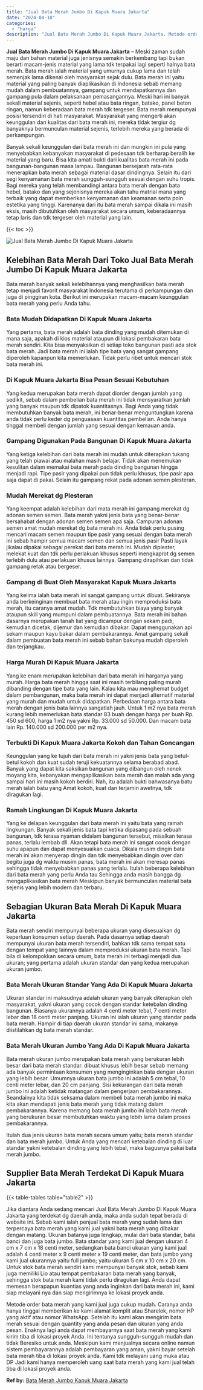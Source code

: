 ```yaml
---
title: "Jual Bata Merah Jumbo Di Kapuk Muara Jakarta"
date: "2024-04-10"
categories: 
  - "harga"
description: "Jual Bata Merah Jumbo Di Kapuk Muara Jakarta. Metode order bata merah yang kami jual juga cukup mudah. Caranya anda hanya tinggal memberikan ke kami alamat k..."
---
```


**Jual Bata Merah Jumbo Di Kapuk Muara Jakarta** – Meski zaman sudah maju dan bahan material juga jenisnya semakin berkembang tapi bukan berarti macam-jenis material yang lama tdk terpakai lagi seperti halnya bata merah. Bata merah ialah material yang umurnya cukup lama dan telah semenjak lama dikenal oleh masyarakat sejak dulu. Bata merah ini yaitu material yang paling banyak diaplikasikan di Indonesia sebab memang mudah dalam pembuatannya, gampang untuk mendapatkannya dan gampang pula dalam pelaksanaan pemasangannya. Meski hari ini banyak sekali material sejenis, seperti hebel atau bata ringan, batako, panel beton ringan, namun keberadaan bata merah tdk tergeser. Bata merah mempunyai posisi tersendiri di hati masyarakat. Masyarakat yang mengerti akan keunggulan dan kualitas dari bata merah ini, mereka tidak tergiur dg banyaknya bermunculan material sejenis, terlebih mereka yang berada di perkampungan.

Banyak sekali keunggulan dari bata merah ini dan mungkin ini pula yang menyebabkan kebanyakan masyarakat di pedesaan tdk berharap beralih ke material yang baru. Bisa kita amati bukti dari kualitas bata merah ini pada bangunan-bangunan masa lampau. Bangunan bersejarah rata-rata menerapkan bata merah sebagai material dasar dindingnya. Selain itu dari segi kenyamanan bata merah sungguh-sungguh sesuai dengan suhu tropis. Bagi mereka yang telah membandingi antara bata merah dengan bata hebel, batako dan yang sejenisnya mereka akan tahu matrial mana yang terbaik yang dapat memberikan kenyamanan dan keamanan serta poin estetika yang tinggi. Karenanya dari itu bata merah sampai dikala ini masih eksis, masih dibutuhkan oleh masyarakat secara umum, keberadaannya tetap laris dan tdk tergeser oleh material yang lain.

{{< toc >}}

![Jual Bata Merah Jumbo Di Kapuk Muara Jakarta](/images/jual-bata-merah-07.png)

## Kelebihan Bata Merah Dari Toko Jual Bata Merah Jumbo Di Kapuk Muara Jakarta

Bata merah banyak sekali kelebihannya yang menghasilkan bata merah tetap menjadi favorit masyarakat Indonesia terutama di perkampungan dan juga di pinggiran kota. Berikut ini merupakan macam-macam keunggulan bata merah yang perlu Anda tahu.

### Bata Mudah Didapatkan Di Kapuk Muara Jakarta

Yang pertama, bata merah adalah bata dinding yang mudah ditemukan di mana saja, apakah di kios material ataupun di lokasi pembakaran bata merah sendiri. Kita bisa menyaksikan di setiap toko bangunan pasti ada stok bata merah. Jadi bata merah ini ialah tipe bata yang sangat gampang diperoleh kapanpun kita memerlukan. Tidak perlu ribet untuk mencari stok bata merah ini.

### Di Kapuk Muara Jakarta Bisa Pesan Sesuai Kebutuhan

Yang kedua merupakan bata merah dapat diorder dengan jumlah yang sedikit, sebab dalam pembelian bata merah ini tidak mensyaratkan jumlah yang banyak maupun tdk dipatok kuantitasnya. Bagi Anda yang tidak membutuhkan banyak bata merah, ini benar-benar menguntungkan karena anda tidak perlu keder dg penguasaan kuantitas pembelian. Anda hanya tinggal membeli dengan jumlah yang sesuai dengan kemauan anda.

### Gampang Digunakan Pada Bangunan Di Kapuk Muara Jakarta

Yang ketiga kelebihan dari bata merah ini mudah untuk diterapkan tukang yang telah piawai atau malahan masih belajar. Tidak akan menemukan kesulitan dalam memakai bata merah pada dinding bangunan hingga menjadi rapi. Tipe pasir yang dipakai pun tidak perlu khusus, tipe pasir apa saja dapat di pakai. Selain itu gampang rekat pada adonan semen plesteran.

### Mudah Merekat dg Plesteran

Yang keempat adalah kelebihan dari mata merah ini gampang merekat dg adonan semen semen. Bata merah yakni jenis bata yang benar-benar bersahabat dengan adonan semen semen apa saja. Campuran adonan semen amat mudah merekat dg bata merah ini. Anda tidak perlu pusing mencari macam semen maupun tipe pasir yang sesuai dengan bata merah ini sebab hampir semua macam semen dan semua jenis pasir Pasti layak jikalau dipakai sebagai perekat dari bata merah ini. Mudah diplester, melekat kuat dan tdk perlu perlakuan khusus seperti mengkaprot dg semen terlebih dulu atau perlakuan khusus lainnya. Gampang dirapihkan dan tidak gampang retak atau bergeser.

### Gampang di Buat Oleh Masyarakat Kapuk Muara Jakarta

Yang kelima ialah bata merah ini sangat gampang untuk dibuat. Sekiranya anda berkeinginan membuat bata merah atau ingin memproduksi bata merah, itu caranya amat mudah. Tdk membutuhkan biaya yang banyak ataupun skill yang mumpuni dalam pembuatannya. Bata merah ini bahan dasarnya merupakan tanah liat yang dicampur dengan sekam padi, kemudian dicetak, dijemur dan kemudian dibakar. Dapat menggunakan api sekam maupun kayu bakar dalam pembakarannya. Amat gampang sekali dalam pembuatan bata merah ini sebab bahan bakunya mudah diperoleh dan terjangkau.

### Harga Murah Di Kapuk Muara Jakarta

Yang ke enam merupakan kelebihan dari bata merah ini harganya yang murah. Harga bata merah hingga saat ini masih terbilang paling murah dibanding dengan tipe bata yang lain. Kalau kita mau menghemat budget dalam pembangunan, maka bata merah ini dapat menjadi alternatif material yang murah dan mudah untuk didapatkan. Perbedaan harga antara bata merah dengan jenis bata lainnya sangatlah jauh. Untuk 1 m2 nya bata merah kurang lebih memerlukan bata standar 83 buah dengan harga per buah Rp. 450 sd 600, harga 1 m2 nya yakni Rp. 33.000 sd 50.000. Dan macam bata lain Rp. 140.000 sd 200.000 per m2 nya.

### Terbukti Di Kapuk Muara Jakarta Kokoh dan Tahan Goncangan

Keunggulan yang ke tujuh dari bata merah ini yakni jenis bata yang betul-betul kokoh dan kuat sudah teruji kekuatannya selama berabad abad. Banyak yang dapat kita saksikan bangunan yang dibangun oleh nenek moyang kita, kebanyakan mengaplikasikan bata merah dan malah ada yang sampai hari ini masih kokoh berdiri. Nah, itu adalah bukti bahwasanya batu merah ialah batu yang Amat kokoh, kuat dan terjamin awetnya, tdk diragukan lagi.

### Ramah Lingkungan Di Kapuk Muara Jakarta

Yang ke delapan keunggulan dari bata merah ini yaitu bata yang ramah lingkungan. Banyak sekali jenis bata tapi ketika dipasang pada sebuah bangunan, tdk terasa nyaman didalam bangunan tersebut, misalkan terasa panas, terlalu lembab dll. Akan tetapi bata merah ini sangat cocok dengan suhu apapun dan dapat menyesuaikan cuaca. Dikala musim dingin bata merah ini akan menyerap dingin dan tdk menyebabkan dingin over dan begitu juga dg waktu musim panas, bata merah ini akan meresap panas sehingga tidak menyebabkan panas yang terlalu. Itulah beberapa kelebihan dari bata merah yang perlu Anda tau Sehingga anda masih bangga dg mengaplikasikan bata merah Meskipun banyak bermunculan material bata sejenis yang lebih modern dan terbaru.

## Sebagian Ukuran Bata Merah Di Kapuk Muara Jakarta

Bata merah sendiri mempunyai beberapa ukuran yang disesuaikan dg keperluan konsumen setiap daerah. Pada dasarnya setiap daerah mempunyai ukuran bata merah tersendiri, bahkan tdk sama tempat satu dengan tempat yang lainnya dalam memproduksi ukuran bata merah. Tapi bila di kelompokkan secara umum, bata merah ini terbagi menjadi dua ukuran; yang pertama adalah ukuran standar dan yang kedua merupakan ukuran jumbo.

### Bata Merah Ukuran Standar Yang Ada Di Kapuk Muara Jakarta

Ukuran standar ini maksudnya adalah ukuran yang banyak diterapkan oleh masyarakat, yakni ukuran yang cocok dengan standar ketebalan dinding bangunan. Biasanya ukurannya adalah 4 centi meter tebal, 7 centi meter lebar dan 18 centi meter panjang. Ukuran ini ialah ukuran yang standar pada bata merah. Hampir di tiap daerah ukuran standar ini sama, makanya diistilahkan dg bata merah standar.

### Bata Merah Ukuran Jumbo Yang Ada Di Kapuk Muara Jakarta

Bata merah ukuran jumbo merupakan bata merah yang berukuran lebih besar dari bata merah standar. dibuat khusus lebih besar sebab memang ada banyak permintaan konsumen yang menginginkan bata dengan ukuran yang lebih besar. Umumnya ukuran bata jumbo ini adalah 5 cm tebal, 10 centi meter lebar, dan 20 cm panjang. Sisi kekurangan dari bata merah jumbo ini adalah ketidak matangan dalam pengerjaan pembakarannya. Seandainya kita tidak seksama dalam membeli bata merah jumbo ini maka kita akan mendapati jenis bata merah yang tidak matang dalam pembakarannya. Karena memang bata merah jumbo ini ialah bata merah yang berukuran besar membutuhkan waktu yang lebih lama dalam proses pembakarannya.

Itulah dua jenis ukuran bata merah secara umum yaitu; bata merah standar dan bata merah jumbo. Untuk Anda yang mencari ketebalan dinding di luar standar yakni ketebalan dinding yang lebih tebal, maka bagusnya pakai bata merah jumbo.

## Supplier Bata Merah Terdekat Di Kapuk Muara Jakarta

{{< table-tables table="table2" >}}

Jika diantara Anda sedang mencari Jual Bata Merah Jumbo Di Kapuk Muara Jakarta yang terdekat dg daerah anda, maka anda sudah tepat berada di website ini. Sebab kami ialah penjual bata merah yang sudah lama dan terpercaya bata merah yang kami jual yakni bata merah yang dibakar dengan matang. Ukuran batanya juga lengkap, mulai dari bata standar, bata banci dan juga bata jumbo. Bata standar yang kami jual dengan ukuran 4 cm x 7 cm x 18 centi meter, sedangkan bata banci ukuran yang kami jual adalah 4 centi meter x 9 centi meter x 19 centi meter, dan bata jumbo yang kami jual ukurannya yaitu full jumbo; yaitu ukuran 5 cm x 10 cm x 20 cm. Untuk stok bata merah sendiri kami mempunyai banyak stok, sebab kami juga memiliki Lio atau tempat pembakaran bata merah yang banyak, sehingga stok bata merah kami tidak perlu diragukan lagi. Anda dapat memesan berapapun kuantias yang anda inginkan dari bata merah ini, kami siap melayani nya dan siap mengirimnya ke lokasi proyek anda.

Metode order bata merah yang kami jual juga cukup mudah. Caranya anda hanya tinggal memberikan ke kami alamat komplit atau Sharelok, nomor HP yang aktif atau nomor WhatsApp. Setelah itu kami akan mengirim bata merah sesuai dengan quantity yang anda pesan dan ukuran yang anda pesan. Enaknya lagi anda dapat membayarnya saat bata merah yang kami kirim tiba di lokasi proyek Anda. Ini tentunya sungguh-sungguh mudah dan tidak Beresiko untuk anda. Meskipun kami menjualnya secara online namun sistem pembayarannya adalah pembayaran yang aman, yakni bayar setelah bata merah tiba di lokasi proyek anda. Kami tdk melayani uang muka atau DP Jadi kami hanya memperoleh uang saat bata merah yang kami jual telah tiba di lokasi proyek anda.

**Ref by:** [Bata Merah Jumbo Kapuk Muara Jakarta](https://id.wikipedia.org/wiki/Bata)

